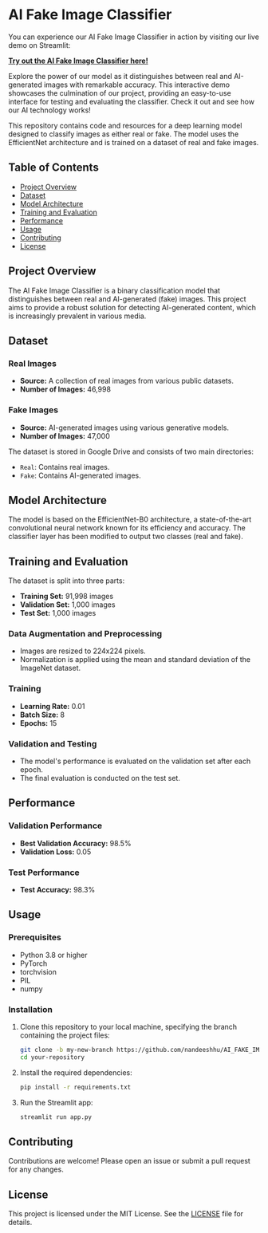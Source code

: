 # AI Fake Image Classifier

You can experience our AI Fake Image Classifier in action by visiting our live demo on Streamlit:

**[Try out the AI Fake Image Classifier here!](https://cwux4fgevxebs6axpktnft.streamlit.app/)**

Explore the power of our model as it distinguishes between real and AI-generated images with remarkable accuracy. This interactive demo showcases the culmination of our project, providing an easy-to-use interface for testing and evaluating the classifier. Check it out and see how our AI technology works!

This repository contains code and resources for a deep learning model designed to classify images as either real or fake. The model uses the EfficientNet architecture and is trained on a dataset of real and fake images.

## Table of Contents

- [Project Overview](#project-overview)
- [Dataset](#dataset)
- [Model Architecture](#model-architecture)
- [Training and Evaluation](#training-and-evaluation)
- [Performance](#performance)
- [Usage](#usage)
- [Contributing](#contributing)
- [License](#license)

## Project Overview

The AI Fake Image Classifier is a binary classification model that distinguishes between real and AI-generated (fake) images. This project aims to provide a robust solution for detecting AI-generated content, which is increasingly prevalent in various media.

## Dataset

### Real Images
- **Source:** A collection of real images from various public datasets.
- **Number of Images:** 46,998

### Fake Images
- **Source:** AI-generated images using various generative models.
- **Number of Images:** 47,000

The dataset is stored in Google Drive and consists of two main directories:
- `Real`: Contains real images.
- `Fake`: Contains AI-generated images.

## Model Architecture

The model is based on the EfficientNet-B0 architecture, a state-of-the-art convolutional neural network known for its efficiency and accuracy. The classifier layer has been modified to output two classes (real and fake).

## Training and Evaluation

The dataset is split into three parts:
- **Training Set:** 91,998 images
- **Validation Set:** 1,000 images
- **Test Set:** 1,000 images

### Data Augmentation and Preprocessing
- Images are resized to 224x224 pixels.
- Normalization is applied using the mean and standard deviation of the ImageNet dataset.

### Training
- **Learning Rate:** 0.01
- **Batch Size:** 8
- **Epochs:** 15

### Validation and Testing
- The model's performance is evaluated on the validation set after each epoch.
- The final evaluation is conducted on the test set.

## Performance

### Validation Performance
- **Best Validation Accuracy:** 98.5%
- **Validation Loss:** 0.05

### Test Performance
- **Test Accuracy:** 98.3%


## Usage

### Prerequisites
- Python 3.8 or higher
- PyTorch
- torchvision
- PIL
- numpy

### Installation

1. Clone this repository to your local machine, specifying the branch containing the project files:

    ```bash
    git clone -b my-new-branch https://github.com/nandeeshhu/AI_FAKE_IMAGE_CLASSIFIER.git
    cd your-repository
    ```

2. Install the required dependencies:

    ```bash
    pip install -r requirements.txt
    ```

3. Run the Streamlit app:

    ```bash
    streamlit run app.py
    ```

## Contributing

Contributions are welcome! Please open an issue or submit a pull request for any changes.

## License

This project is licensed under the MIT License. See the [LICENSE](LICENSE) file for details.
